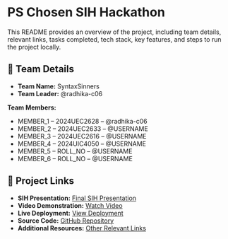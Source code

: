 # PS Chosen SIH Hackathon

This README provides an overview of the project, including team details, relevant links, tasks completed, tech stack, key features, and steps to run the project locally.

## 👥 Team Details
- **Team Name:** SyntaxSinners  
- **Team Leader:** @radhika-c06  

**Team Members:**  
- MEMBER_1 – 2024UEC2628 – @radhika-c06 
- MEMBER_2 – 2024UEC2633 – @USERNAME  
- MEMBER_3 – 2024UEC2616 – @USERNAME  
- MEMBER_4 – 2024UIC4050 – @USERNAME  
- MEMBER_5 – ROLL_NO – @USERNAME  
- MEMBER_6 – ROLL_NO – @USERNAME  

## 🔗 Project Links
- **SIH Presentation:** [Final SIH Presentation](URL_TO_PPT)  
- **Video Demonstration:** [Watch Video](UNLISTED_YOUTUBE_LINK)  
- **Live Deployment:** [View Deployment](DEPLOYED_LINK)  
- **Source Code:** [GitHub Repository](https://github.com/radhika-c06/SIH_2025_SyntaxSinners_25061)  
- **Additional Resources:** [Other Relevant Links](ANY_OTHER_RELEVANT_LINKS)  
